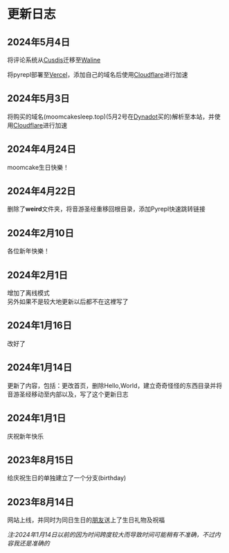 # 更新日志

## 2024年5月4日

将评论系统从[Cusdis](https://cusdis.com)迁移至[Waline](https://waline.js.org)

将pyrepl部署至[Vercel](https://vercel.com)，添加自己的域名后使用[Cloudflare](https://www.cloudflare-cn.com/)进行加速

## 2024年5月3日

将购买的域名(moomcakesleep.top)(5月2号在[Dynadot](https://dynadot.com.cn)买的)解析至本站，并使用[Cloudflare](https://www.cloudflare-cn.com/)进行加速

## 2024年4月24日

moomcake生日快樂！

## 2024年4月22日

删除了**weird**文件夹，将音游圣经重移回根目录，添加Pyrepl快速跳转链接

## 2024年2月10日

各位新年快樂！

## 2024年2月1日

增加了离线模式<br>
另外如果不是较大地更新以后都不在这裡写了

## 2024年1月16日

改好了

## 2024年1月14日

更新了内容，包括：更改首页，删除Hello,World，建立奇奇怪怪的东西目录并将音游圣经移动至内部以及，写了这个更新日志

## 2024年1月1日

庆祝新年快乐

## 2023年8月15日

给庆祝生日的单独建立了一个分支(birthday)

## 2023年8月14日

网站上线，并同时为同日生日的[朋友](https://b23.tv/xfpmGBK)送上了生日礼物及祝福

_注:2024年1月14日以前的因为时间跨度较大而导致时间可能稍有不准确，不过内容我还是准确的_
